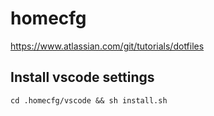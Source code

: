 # homecfg

https://www.atlassian.com/git/tutorials/dotfiles


## Install vscode settings

`cd .homecfg/vscode && sh install.sh`
